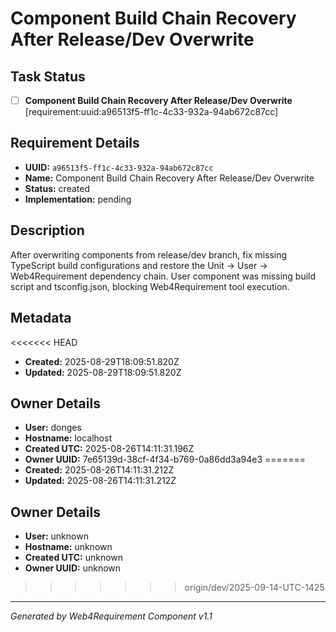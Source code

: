 # Component Build Chain Recovery After Release/Dev Overwrite

## Task Status
- [ ] **Component Build Chain Recovery After Release/Dev Overwrite** [requirement:uuid:a96513f5-ff1c-4c33-932a-94ab672c87cc]

## Requirement Details

- **UUID:** `a96513f5-ff1c-4c33-932a-94ab672c87cc`
- **Name:** Component Build Chain Recovery After Release/Dev Overwrite
- **Status:** created
- **Implementation:** pending

## Description

After overwriting components from release/dev branch, fix missing TypeScript build configurations and restore the Unit → User → Web4Requirement dependency chain. User component was missing build script and tsconfig.json, blocking Web4Requirement tool execution.

## Metadata

<<<<<<< HEAD
- **Created:** 2025-08-29T18:09:51.820Z
- **Updated:** 2025-08-29T18:09:51.820Z

## Owner Details

- **User:** donges
- **Hostname:** localhost
- **Created UTC:** 2025-08-26T14:11:31.196Z
- **Owner UUID:** 7e65139d-38cf-4f34-b769-0a86dd3a94e3
=======
- **Created:** 2025-08-26T14:11:31.212Z
- **Updated:** 2025-08-26T14:11:31.212Z

## Owner Details

- **User:** unknown
- **Hostname:** unknown
- **Created UTC:** unknown
- **Owner UUID:** unknown
>>>>>>> origin/dev/2025-09-14-UTC-1425

---

*Generated by Web4Requirement Component v1.1*